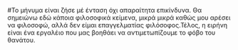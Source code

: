 #Το μήνυμα είναι ζήσε μέ ένταση όχι απαραίτητα επικίνδυνα. Θα σημειώνω εδώ κάποια φιλοσοφικά κείμενα, μικρά μικρά καθώς μου αρέσει να φιλοσοφώ, αλλά δεν είμαι επαγγελματίας φιλόσοφος.Τέλος, η ειρήνη είναι ένα εργαλέιο που μας βοηθάει να αντιμετωπίζουμε το φόβο του θανάτου.
